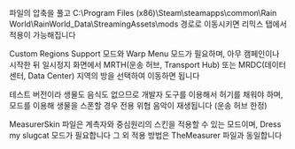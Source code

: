파일의 압축을 풀고 C:\Program Files (x86)\Steam\steamapps\common\Rain World\RainWorld_Data\StreamingAssets\mods 경로로 이동시키면 리믹스 탭에서 적용이 가능해집니다

Custom Regions Support 모드와 Warp Menu 모드가 필요하며, 아무 캠페인이나 시작한 뒤 일시정지 화면에서 MRTH(운송 허브, Transport Hub) 또는 MRDC(데이터 센터, Data Center) 지역의 방을 선택하여 이동하면 됩니다

테스트 버전이라 생물도 음식도 없으므로 개발자 도구를 이용해서 허기를 채워야 하며, 모드를 이용해 생물을 스폰할 경우 전용 위협 음악이 재생됩니다 (운송 허브 한정)

MeasurerSkin 파일은 계측자와 중심원리의 스킨을 적용할 수 있는 모드이며, Dress my slugcat 모드가 필요합니다
그 외 적용 방법은 TheMeasurer 파일과 동일합니다
